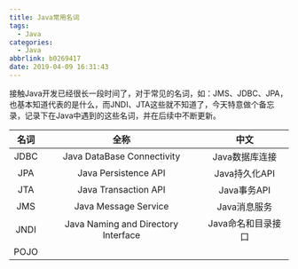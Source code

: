 ```yaml
---
title: Java常用名词
tags:
  - Java
categories:
  - Java
abbrlink: b0269417
date: 2019-04-09 16:31:43
---
```


接触Java开发已经很长一段时间了，对于常见的名词，如：JMS、JDBC、JPA，也基本知道代表的是什么，而JNDI、JTA这些就不知道了，今天特意做个备忘录，记录下在Java中遇到的这些名词，并在后续中不断更新。

<!-- more -->

|名词|全称|中文|
|:--:|:--:|:--:|
|JDBC|Java DataBase Connectivity|Java数据库连接|
|JPA|Java Persistence API|Java持久化API|
|JTA|Java Transaction API|Java事务API|
|JMS|Java Message Service|Java消息服务|
|JNDI|Java Naming and Directory Interface|Java命名和目录接口|
|POJO|||
